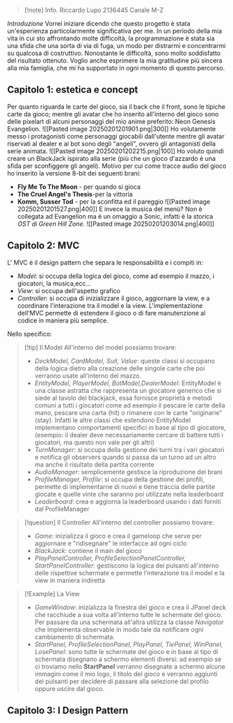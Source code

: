 >[!note] Info.
>Riccardo Lupo
>2136445
>Canale M-Z

_Introduzione_
Vorrei iniziare dicendo che questo progetto è stata un'esperienza particolarmente significativa per me. In un periodo della mia vita in cui sto affrontando molte difficoltà, la programmazione è stata sia una sfida che una sorta di via di fuga, un modo per distrarmi e concentrarmi su qualcosa di costruttivo. Nonostante le difficoltà, sono molto soddisfatto del risultato ottenuto. Voglio anche esprimere la mia gratitudine più sincera alla mia famiglia, che mi ha supportato in ogni momento di questo percorso.

## Capitolo 1: estetica e concept
Per quanto riguarda le carte del gioco, sia il back che il front, sono le tipiche carte da gioco; mentre gli avatar che ho inserito all'interno del gioco sono delle pixelart di alcuni personaggi del mio anime preferito: Neon Genesis Evangelion. 
![[Pasted image 20250201201901.png|300]]
Ho volutamente messo i protagonisti come personaggi giocabili dall'utente mentre gli avatar riservati al dealer e ai bot sono degli "angeli", ovvero gli antagonisti della serie animata. 
![[Pasted image 20250201202215.png|100]]
Ho voluto quindi creare un BlackJack ispirato alla serie (più che un gioco d'azzardo è una sfida per sconfiggere  gli angeli). Motivo per cui come tracce audio del gioco ho inserito la versione 8-bit dei seguenti brani:
- **Fly Me To The Moon** - per quando si gioca
- **The Cruel Angel's Thesis**-per la vittoria  
- **Komm, Susser Tod** - per la sconfitta ed il pareggio
![[Pasted image 20250201201527.png|400]]
E invece la musica del menù? Non è collegata ad Evangelion ma è un omaggio a Sonic, infatti è la storica *OST di Green Hill Zone.*
![[Pasted image 20250201203014.png|400]]

## Capitolo 2: MVC
L' MVC è il design pattern che separa le responsabilità e i compiti in:
- *Model*: si occupa della logica del gioco, come ad esempio il mazzo, i giocatori, la musica,ecc...
- *View*: si occupa dell'aspetto grafico
- *Controller*: si occupa di inizializzare il gioco, aggiornare la view, e a coordinare l'interazione tra il model e la view.
L'implementazione dell'MVC permette di estendere il gioco o di fare manutenzione al codice in maniera più semplice.

Nello specifico:

>[!tip] Il Model
>All'interno del model possiamo trovare:
>- *DeckModel, CardModel, Suit, Value*: queste classi si occupano della logica dietro alla creazione delle singole carte che poi verranno usate all'interno del mazzo.
>- *EntityModel, PlayerModel, BotModel,DealerModel*: EntityModel è una classe astratta che rappresenta un giocatore generico che si siede al tavolo del blackjack, essa fornisce proprietà e metodi comuni a tutti i giocatori come ad esempio il pescare le carte della mano, pescare una carta (hit) o rimanere con le carte "originarie" (stay). Infatti le altre classi che estendono EntityModel implementano comportamenti specifici in base al tipo di giocatore, (esempio: il dealer deve necessariamente cercare di battere tutti i giocatori, ma questo non vale per gli altri)
>- *TurnManager*: si occupa della gestione dei turni tra i vari giocatori e notifica gli observers quando si passa da un turno ad un altro ma anche il risultato della partita corrente
>- *AudioManager*: semplicemente gestisce la riproduzione dei brani
>- *ProfileManager, Profile*: si occupa della gestione dei profili, permette di implementarne di nuovi e tiene traccia delle partite giocate e quelle vinte che saranno poi utilizzate nella leaderboard
>- *Leaderboard*: crea e aggiorna la leaderboard usando i dati forniti dal ProfileManager

>[!question] Il Controller
All'interno del controller possiamo trovare:
>- *Game*: inizializza il gioco e crea il gameloop che serve per aggiornare e "ridisegnare" le interfacce ad ogni ciclo
>- *BlackJack*: contiene il main del gioco
>- *PlayPanelController, ProfileSelectionPanelController, StartPanelController*: gestiscono la logica dei pulsanti all'interno delle rispettive schermate e permette l'interazione tra il model e la view in maniera indiretta

>[!Example] La View
>- *GameWindow*: inizializza la finestra del gioco e crea il JPanel deck che racchiude a sua volta all'interno tutte le schermate del gioco. Per passare da una schermata all'altra utilizza la classe *Navigator* che implementa observable in modo tale da notificare ogni cambiamento di schermata.
>- *StartPanel, ProfileSelectionPanel, PlayPanel, TiePanel, WinPanel, LosePanel*: sono tutte le schermate del gioco e in base al tipo di schermata disegnano a schermo elementi diversi: ad esempio se ci troviamo nello **StartPanel** verranno disegnate a schermo alcune immagini come il mio logo, il titolo del gioco e verranno aggiunti dei pulsanti per decidere di passare alla selezione del profilo oppure uscire dal gioco.

## Capitolo 3: I Design Pattern
